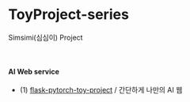 # ToyProject-series
Simsimi(심심이) Project 

<br/>



#### AI Web service 
* (1) [flask-pytorch-toy-project](https://github.com/DoranLyong/flask-pytorch-toy-project) / 간단하게 나만의 AI 웹
